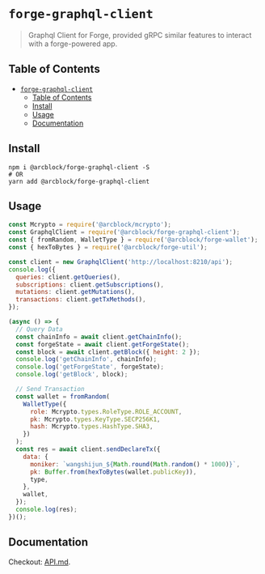 # `forge-graphql-client`

> Graphql Client for Forge, provided gRPC similar features to interact with a forge-powered app.


## Table of Contents

- [`forge-graphql-client`](#forge-graphql-client)
  - [Table of Contents](#table-of-contents)
  - [Install](#install)
  - [Usage](#usage)
  - [Documentation](#documentation)


## Install

```shell
npm i @arcblock/forge-graphql-client -S
# OR
yarn add @arcblock/forge-graphql-client
```


## Usage

```js
const Mcrypto = require('@arcblock/mcrypto');
const GraphqlClient = require('@arcblock/forge-graphql-client');
const { fromRandom, WalletType } = require('@arcblock/forge-wallet');
const { hexToBytes } = require('@arcblock/forge-util');

const client = new GraphqlClient('http://localhost:8210/api');
console.log({
  queries: client.getQueries(),
  subscriptions: client.getSubscriptions(),
  mutations: client.getMutations(),
  transactions: client.getTxMethods(),
});

(async () => {
  // Query Data
  const chainInfo = await client.getChainInfo();
  const forgeState = await client.getForgeState();
  const block = await client.getBlock({ height: 2 });
  console.log('getChainInfo', chainInfo);
  console.log('getForgeState', forgeState);
  console.log('getBlock', block);

  // Send Transaction
  const wallet = fromRandom(
    WalletType({
      role: Mcrypto.types.RoleType.ROLE_ACCOUNT,
      pk: Mcrypto.types.KeyType.SECP256K1,
      hash: Mcrypto.types.HashType.SHA3,
    })
  );
  const res = await client.sendDeclareTx({
    data: {
      moniker: `wangshijun_${Math.round(Math.random() * 1000)}`,
      pk: Buffer.from(hexToBytes(wallet.publicKey)),
      type,
    },
    wallet,
  });
  console.log(res);
})();
```


## Documentation

Checkout: [API.md](./docs/API.md).

